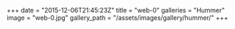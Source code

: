 +++
date = "2015-12-06T21:45:23Z"
title = "web-0"
galleries = "Hummer"
image = "web-0.jpg"
gallery_path = "/assets/images/gallery/hummer/"
+++
